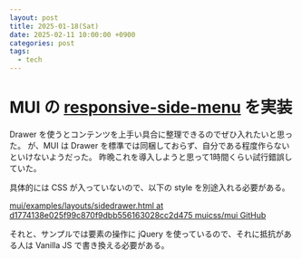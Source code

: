 ```yaml
---
layout: post
title: 2025-01-18(Sat)
date: 2025-02-11 10:00:00 +0900
categories: post
tags:
  - tech
---
```


# MUI の [responsive-side-menu](https://www.muicss.com/examples/v1/example-layouts/responsive-side-menu/index.html) を実装
Drawer を使うとコンテンツを上手い具合に整理できるのでぜひ入れたいと思った。
が、MUI は Drawer を標準では同梱しておらず、自分である程度作らないといけないようだった。
昨晩これを導入しようと思って1時間くらい試行錯誤していた。

具体的には CSS が入っていないので、以下の style を別途入れる必要がある。

[mui/examples/layouts/sidedrawer.html at d1774138e025f99c870f9dbb556163028cc2d475 muicss/mui GitHub](https://github.com/muicss/mui/blob/d1774138e025f99c870f9dbb556163028cc2d475/examples/layouts/sidedrawer.html#L43)

それと、サンプルでは要素の操作に jQuery を使っているので、それに抵抗がある人は Vanilla JS で書き換える必要がある。
